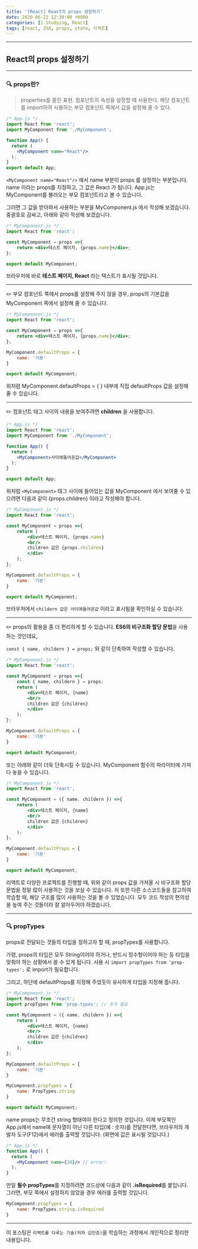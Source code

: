 ```yaml
---
title: '[React] React의 props 설정하기'
date: 2020-06-22 12:30:00 +0800
categories: [1.Studying, React]
tags: [react, JSX, props, state, 리액트]
---
```


------



##  **React의 props 설정하기**

------

### **🔍 props란?**

> properties를 줄인 표현. 컴포넌트의 속성을 설정할 때 사용한다. 해당 컴포넌트를 import하여 사용하는 부모 컴포넌트 쪽에서 값을 설정해 줄 수 있다.

```jsx
/* App.js */
import React from 'react';
import MyComponent from './MyComponent';

function App() {
  return (
    <MyComponent name="React"/>
  );
}
export default App;
```

`<MyComponent name="React"/>` 에서 name 부분이 props 를 설정하는 부분입니다. name 이라는 props를 지정하고, 그 값은 React 가 됩니다. App.js는 MyComponent를 불러오는 부모 컴포넌트라고 볼 수 있습니다.

그러면 그 값을 받아와서 사용하는 부분을 MyComponent.js 에서 작성해 보겠습니다. 중괄호로 감싸고, 아래와 같이 작성해 보겠습니다.

```jsx
/* MyComponent.js */
import React from 'react';

const MyComponent = props =>{
    return <div>테스트 페이지, {props.name}</div>;
};

export default MyComponent;
```

브라우저에 바로 **테스트 페이지, React** 라는 텍스트가 표시될 것입니다.

------

✏️ 부모 컴포넌트 쪽에서 props를 설정해 주지 않을 경우, props의 기본값을 MyComponent 쪽에서 설정해 줄 수 있습니다.

```jsx
/* MyComponent.js */
import React from 'react';

const MyComponent = props =>{
    return <div>테스트 페이지, {props.name}</div>;
};

MyComponent.defaultProps = {
    name: '기본'
}

export default MyComponent;
```

위처럼 MyComponent.defaultProps = { } 내부에 직접 defaultProps 값을 설정해 줄 수 있습니다.

------

✏️ 컴포넌트 태그 사이의 내용을 보여주려면 **children** 을 사용합니다.

```jsx
/* App.js */
import React from 'react';
import MyComponent from './MyComponent';

function App() {
  return (
    <MyComponent>사이에들어온값</MyComponent>
  );
}

export default App;
```

위처럼 `<MyComponent>` 태그 사이에 들어있는 값을 MyComponent 에서 보여줄 수 있으려면 다음과 같이 {props.children} 이라고 작성해야 합니다.

```jsx
/* MyComponent.js */
import React from 'react';

const MyComponent = props =>{
    return (
        <div>테스트 페이지, {props.name}
        <br/>
        children 값은 {props.children}
        </div>
    );
};

MyComponent.defaultProps = {
    name: '기본'
}

export default MyComponent;
```

브라우저에서 `childern 값은 사이에들어온값` 이라고 표시됨을 확인하실 수 있습니다.

------

✏️ props의 활용을 좀 더 편리하게 할 수 있습니다. **ES6의 비구조화 할당 문법**을 사용하는 것인데요, 

`const { name, childern } = props;` 와 같이 단축하여 작성할 수 있습니다.

```jsx
/* MyComponent.js */
import React from 'react';

const MyComponent = props =>{
    const { name, childern } = props;
    return (
        <div>테스트 페이지, {name}
        <br/>
        children 값은 {children}
        </div>
    );
};

MyComponent.defaultProps = {
    name: '기본'
}

export default MyComponent;
```

또는 아래와 같이 더욱 단축시킬 수 있습니다. MyComponent 함수의 파라미터에 가져다 놓을 수 있습니다.

```jsx
/* MyComponent.js */
import React from 'react';

const MyComponent = ({ name, childern }) =>{
    return (
        <div>테스트 페이지, {name}
        <br/>
        children 값은 {children}
        </div>
    );
};

MyComponent.defaultProps = {
    name: '기본'
}

export default MyComponent;
```

리액트로 다양한 프로젝트를 진행할 때, 위와 같이 props 값을 가져올 시 비구조화 할당 문법을 정말 많이 사용하는 것을 보실 수 있습니다. 저 또한 다른 소스코드들을 참고하여 학습할 때, 해당 구조를 많이 사용하는 것을 볼 수 있었습니다. 모두 코드 작성의 편의성을 높여 주는 것들이라 잘 알아두어야 하겠습니다.

------

### **🔍 propTypes**

props로 전달되는 것들의 타입을 정하고자 할 때, propTypes를 사용합니다.

가령, props의 타입은 모두 String이어야 하거나, 반드시 정수형이어야 하는 등 타입을 맞춰야 하는 상황에서 쓸 수 있게 됩니다. 사용 시 `import propTypes from 'prop-types';` 로 import가 필요합니다.

그리고, 하단에 defaultProps를 지정해 주었듯이 유사하게 타입을 지정해 줍니다.

```jsx
/* MyComponent.js */
import React from 'react';
import propTypes from 'prop-types'; // 추가 필요

const MyComponent = ({ name, childern }) =>{
    return (
        <div>테스트 페이지, {name}
        <br/>
        children 값은 {children}
        </div>
    );
};

MyComponent.defaultProps = {
    name: '기본'
}

MyComponent.propTypes = {
    name: PropTypes.string
}

export default MyComponent;
```

name props는 무조건 string 형태여야 한다고 정의한 것입니다. 이제 부모쪽인 App.js에서 name에 문자열이 아닌 다른 타입(예 : 숫자)를 전달한다면, 브라우저의 개발자 도구(F12)에서 에러를 출력할 것입니다. (화면에 값은 표시될 것입니다.)

```jsx
/* App.js */
function App() {
  return (
    <MyComponent name={10}/> // error!
  );
}
```

만일 **필수 propTypes**를 지정하려면 코드상에 다음과 같이 **.isRequired**를 붙입니다. 그러면, 부모 쪽에서 설정하지 않았을 경우 에러를 출력할 것입니다.

```jsx
MyComponent.propTypes = {
    name: PropTypes.string.isRequired
}
```

------

이 포스팅은 `리액트를 다루는 기술(저자 김민준)`을 학습하는 과정에서 개인적으로 정리한 내용입니다.